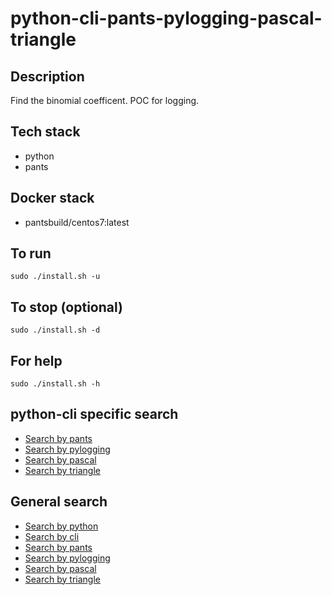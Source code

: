 # python-cli-pants-pylogging-pascal-triangle

## Description
Find the binomial coefficent.
POC for logging.

## Tech stack
- python
- pants

## Docker stack
- pantsbuild/centos7:latest

## To run
`sudo ./install.sh -u`

## To stop (optional)
`sudo ./install.sh -d`

## For help
`sudo ./install.sh -h`

## python-cli specific search
- [Search by pants](https://github.com/bearddan2000?tab=repositories&q=python-cli-pants&type=&language=&sort=)
- [Search by pylogging](https://github.com/bearddan2000?tab=repositories&q=python-cli-pylogging&type=&language=&sort=)
- [Search by pascal](https://github.com/bearddan2000?tab=repositories&q=python-cli-pascal&type=&language=&sort=)
- [Search by triangle](https://github.com/bearddan2000?tab=repositories&q=python-cli-triangle&type=&language=&sort=)

## General search
- [Search by python](https://github.com/bearddan2000?tab=repositories&q=python&type=&language=&sort=)
- [Search by cli](https://github.com/bearddan2000?tab=repositories&q=cli&type=&language=&sort=)
- [Search by pants](https://github.com/bearddan2000?tab=repositories&q=pants&type=&language=&sort=)
- [Search by pylogging](https://github.com/bearddan2000?tab=repositories&q=pylogging&type=&language=&sort=)
- [Search by pascal](https://github.com/bearddan2000?tab=repositories&q=pascal&type=&language=&sort=)
- [Search by triangle](https://github.com/bearddan2000?tab=repositories&q=triangle&type=&language=&sort=)
